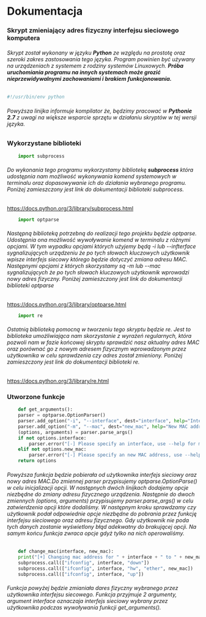 # Dokumentacja
### Skrypt zmieniający adres fizyczny interfejsu sieciowego komputera

###### Skrypt został wykonany w języku **Python** ze względu na prostotę oraz szeroki zakres zastosowania tego języka. Program powinien być używany na urządzeniach z systemem z rodziny systemów Linuxowych. **Próba uruchomiania programu na innych systemach może grozić nieprzewidywalnymi zachowaniami i brakiem funkcjonowania.** 

```python
#!/usr/bin/env python
```
###### Powyższa linijka informuje kompilator że, będzimy pracować w **Pythonie 2.7** z uwagi na większe wsparcie sprzętu w działaniu skryptów w tej wersji języka.
### Wykorzystane biblioteki

```python
    import subprocess
```
###### Do wykonania tego programu wykorzystamy bibliotekę **subprocess** która udostępnia nam możliwość wykonywania komend systemowych w terminalu oraz dopasowywanie ich do działania wybranego programu. Poniżej zamieszczony jest link do dokumentacji biblioteki *subprocess*.

<https://docs.python.org/3/library/subprocess.html>

```python
    import optparse
```
###### Następną biblioteką potrzebną do realizacji tego projektu będzie optparse. Udostępnia ona możliwość wywoływanie komend w terminalu z różnymi opcjami. W tym wypadku opcjami których użyjemy będą -i lub --infterface sygnalizujących urządzeniu że po tych słowach kluczowych użytkownik wpisze interfejs siecowy którego będzie dotyczyć zmiana adresu MAC. Następnymi opcjami z których skorzystamy są -m lub --mac sygnalizujących że po tych słowach kluczowych użytkownik wprowadzi nowy adres fizyczny. Poniżej zamieszczony jest link do dokumentacji biblioteki optparse

<https://docs.python.org/3/library/optparse.html>

```python
    import re
```
###### Ostatnią biblioteką pomocną w tworzeniu tego skryptu będzie re. Jest to biblioteka umożliwiająca nam skorzystanie z wyrażeń regularnych, która pozwoli nam w fazie końcowej skryptu sprawdzić nasz aktualny adres MAC oraz porównać go z nowym adresem fizycznym wprowadzonym przez użytkownika w celu sprawdzenia czy adres został zmieniony. Poniżej zamieszczony jest link do dokumentacji biblioteki re.

<https://docs.python.org/3/library/re.html>

### Utworzone funkcje

```python
    def get_arguments():
    parser = optparse.OptionParser()
    parser.add_option("-i", "--interface", dest="interface", help="Interface to change its MAC address")
    parser.add_option("-m", "--mac", dest="new_mac", help="New MAC address")
    (options, arguments) = parser.parse_args()
    if not options.interface:
        parser.error("[-] Please specify an interface, use --help for more info")
    elif not options.new_mac:
        parser.error("[-] Please specify an new MAC address, use --help for more info")
    return options
```
###### Powyższa funkcja będzie pobierała od użytkownika interfejs sieciowy oraz nowy adres MAC.Do zmiennej *parser* przypisujemy *optparse.OptionParse()* w celu inicjalizacji opcji. W następnych dwóch linijkach dodajemy opcje niezbędne do zmiany adresu fizycznego urządzenia. Następnie do dwoch zmiennych *(options, arguments)* przypisujemy *parser.parse_args()* w celu zatwierdzenia opcji które dodaliśmy. W następnym kroku sprawdzamy czy użytkownik podał odpowiednie opcje niezbędne do pobrania przez funkcję interfejsu sieciowego oraz adresu fizycznego. Gdy użytkownik nie poda tych danych zostanie wyświetlony błąd adekwatny do brakującej opcji. Na samym końcu funkcja zwraca opcje gdyż tylko na nich operowaliśmy.

```python
    def change_mac(interface, new_mac):
    print("[+] Changing mac address for " + interface + " to " + new_mac)
    subprocess.call(["ifconfig", interface, "down"])
    subprocess.call(["ifconfig", interface, "hw", "ether", new_mac])
    subprocess.call(["ifconfig", interface, "up"])
```
###### Funkcja powyżej będzie zmianiała dares fizyczny wybranego przez użytkownika interfejsu siecowego. Funkcja przyjmuje 2 argumenty, argument *interface* oznaczaja interfejs sieciowy wybrany przez użytkownika podczas wywoływania funkcji *get_arguments()*. 